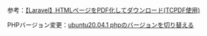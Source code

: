 参考：[【Laravel】HTMLページをPDF化してダウンロード(TCPDF使用)](https://fresh-engineer.hatenablog.com/entry/2018/06/03/135643)


PHPバージョン変更：[ubuntu20.04.1 phpのバージョンを切り替える](https://mebee.info/2020/08/17/post-16891/)